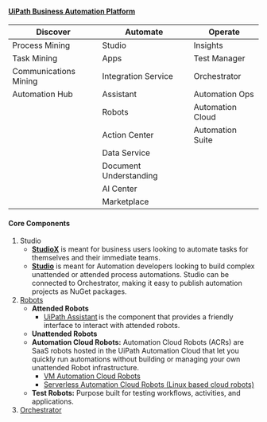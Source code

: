 #### [UiPath Business Automation Platform](https://www.uipath.com/product)

| Discover                 | Automate                     | Operate                   |
|--------------------------|------------------------------|---------------------------|
| Process Mining           | Studio                       | Insights                  |
| Task Mining              | Apps                         | Test Manager              |
| Communications Mining    | Integration Service          | Orchestrator              |
| Automation Hub           | Assistant                    | Automation Ops            |
|                          | Robots                       | Automation Cloud          |
|                          | Action Center                | Automation Suite          |
|                          | Data Service                 |                           |
|                          | Document Understanding       |                           |
|                          | Al Center                    |                           |
|                          | Marketplace                  |                           |


#### Core Components
1. Studio <br>
   - **[StudioX](https://www.uipath.com/product/studiox)** is meant for business users looking to automate tasks for themselves and their immediate teams. <br>
   - **[Studio](https://www.uipath.com/product/studio)** is meant for Automation developers looking to build complex unattended or attended process automations. Studio can be connected to Orchestrator, making it easy to publish automation projects as NuGet packages. <br>
2. [Robots](https://www.uipath.com/product/robots)
   - **Attended Robots**
      - [UiPath Assistant](https://www.uipath.com/product/software-robot-assistant) is the component that provides a friendly interface to interact with attended robots.
   - **Unattended Robots**
   - **Automation Cloud Robots:** Automation Cloud Robots (ACRs) are SaaS robots hosted in the UiPath Automation Cloud that let you quickly run automations without building or managing your own unattended Robot infrastructure. 
      - [VM Automation Cloud Robots](https://docs.uipath.com/orchestrator/automation-cloud/latest/user-guide/automation-cloud-robots-vm)
      - [Serverless Automation Cloud Robots (Linux based cloud robots)](https://docs.uipath.com/orchestrator/automation-cloud/latest/user-guide/automation-cloud-robots-serverless)
   - **Test Robots:** Purpose built for testing workflows, activities, and applications.
3. [Orchestrator](https://www.uipath.com/product/orchestrator) <br><br>





